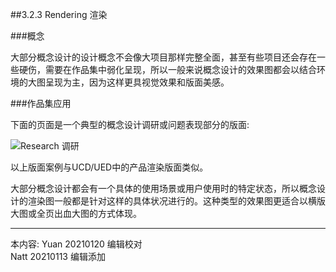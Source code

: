 ##3.2.3 Rendering 渲染

###概念

大部分概念设计的设计概念不会像大项目那样完整全面，甚至有些项目还会存在一些硬伤，需要在作品集中弱化呈现，所以一般来说概念设计的效果图都会以结合环境的大图呈现为主，因为这样更具视觉效果和版面美感。


###作品集应用

下面的页面是一个典型的概念设计调研或问题表现部分的版面:  

![Research 调研](http://kitpic.makebi.net/2021/idcd_03.jpg)

以上版面案例与UCD/UED中的产品渲染版面类似。

大部分概念设计都会有一个具体的使用场景或用户使用时的特定状态，所以概念设计的渲染图一般都是针对这样的具体状况进行的。这种类型的效果图更适合以横版大图或全页出血大图的方式体现。


---
本内容:
Yuan 20210120 编辑校对  
Natt 20210113 编辑添加
